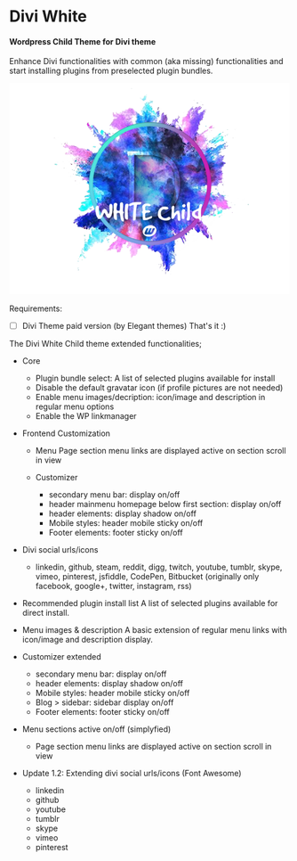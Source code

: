 
# Divi White

#### Wordpress Child Theme for Divi theme

Enhance Divi functionalities with common (aka missing) functionalities and start installing plugins from preselected plugin bundles.

![Divi White Child](https://github.com/webbouwer/Divi-White/blob/master/preview.png)


Requirements:
- [ ] Divi Theme paid version (by Elegant themes)
That's it :)

The Divi White Child theme extended functionalities;

  - Core
    - Plugin bundle select: A list of selected plugins available for install
    - Disable the default gravatar icon (if profile pictures are not needed)
    - Enable menu images/decription: icon/image and description in regular menu options
    - Enable the WP linkmanager

  - Frontend Customization
    - Menu
      Page section menu links are displayed active on section scroll in view

    - Customizer
      - secondary menu bar: display on/off
      - header mainmenu homepage below first section: display on/off
      - header elements: display shadow on/off
      - Mobile styles: header mobile sticky on/off
      - Footer elements: footer sticky on/off

   - Divi social urls/icons

     - linkedin, github, steam, reddit, digg, twitch, youtube, tumblr, skype, vimeo, pinterest, jsfiddle, CodePen, Bitbucket (originally only facebook, google+, twitter, instagram, rss)

 - Recommended plugin install list
   A list of selected plugins available for direct install.
 - Menu images & description
   A basic extension of regular menu links with icon/image and description display.
 - Customizer extended
   - secondary menu bar: display on/off
   - header elements: display shadow on/off
   - Mobile styles: header mobile sticky on/off
   - Blog > sidebar: sidebar display on/off
   - Footer elements: footer sticky on/off
 - Menu sections active on/off (simplyfied)
   - Page section menu links are displayed active on section scroll in view

 - Update 1.2: Extending divi social urls/icons (Font Awesome)
    - linkedin
    - github
    - youtube
    - tumblr
    - skype
    - vimeo
    - pinterest
